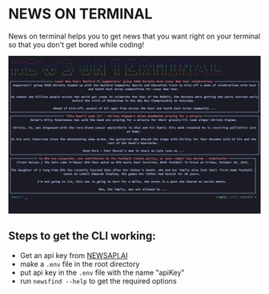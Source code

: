# NEWS ON TERMINAL

News on terminal helps you to get news that you want right on your terminal so that you don't get bored while coding!

<img src="./images/example.png" alt="example">

## Steps to get the CLI working: 

* Get an api key from [NEWSAPI.AI](https://www.newsapi.ai/)
* make a `.env` file in the root directory
* put api key in the `.env` file with the name "apiKey"
* run `newsfind --help` to get the required options
